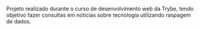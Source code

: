 <!-- Tech News -->

Projeto realizado durante o curso de desenvolvimento web da Trybe, tendo objetivo fazer consultas em notícias sobre tecnologia utilizando raspagem de dados.
